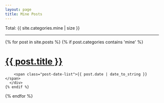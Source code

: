 ```yaml
---
layout: page
title: Mine Posts
---
```

 Total: {{ site.categories.mine | size }}
<div class="posts">
  <hr />
  {% for post in site.posts %}
    {% if post.categories contains 'mine' %}
       <div class="post-list">
        <h1 class="post-title-list">
          <a href="{{ post.url }}" onclick="ga('send', 'event', 'Mine', 'O: {{ post.title }}', '{{ page.url }}}', 10, { 'nonInteraction': 1 });">
            {{ post.title }}
          </a>
        </h1>

        <span class="post-date-list">{{ post.date | date_to_string }}</span>
      </div>
    {% endif %}
  {% endfor %}
</div>
